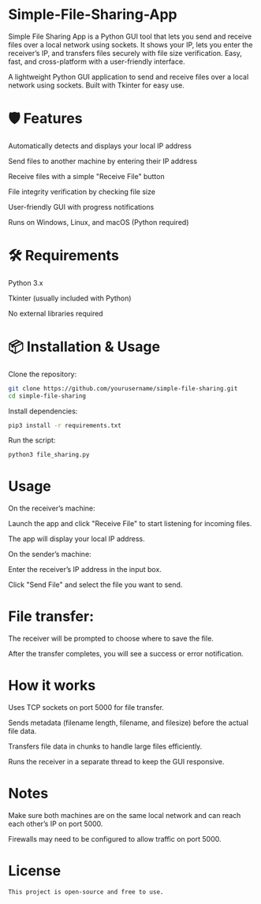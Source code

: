 # Simple-File-Sharing-App
Simple File Sharing App is a Python GUI tool that lets you send and receive files over a local network using sockets. It shows your IP, lets you enter the receiver’s IP, and transfers files securely with file size verification. Easy, fast, and cross-platform with a user-friendly interface.

A lightweight Python GUI application to send and receive files over a local network using sockets. Built with Tkinter for easy use.

# 🛡️ Features

Automatically detects and displays your local IP address

Send files to another machine by entering their IP address

Receive files with a simple "Receive File" button

File integrity verification by checking file size

User-friendly GUI with progress notifications

Runs on Windows, Linux, and macOS (Python required)

# 🛠 Requirements

Python 3.x

Tkinter (usually included with Python)

No external libraries required

# 📦 Installation & Usage

Clone the repository:

```bash
git clone https://github.com/yourusername/simple-file-sharing.git
cd simple-file-sharing
```

Install dependencies:

```bash
pip3 install -r requirements.txt
```

Run the script:

```bash
python3 file_sharing.py
```

# Usage

On the receiver’s machine:

Launch the app and click "Receive File" to start listening for incoming files.

The app will display your local IP address.

On the sender’s machine:

Enter the receiver’s IP address in the input box.

Click "Send File" and select the file you want to send.

# File transfer:

The receiver will be prompted to choose where to save the file.

After the transfer completes, you will see a success or error notification.

# How it works

Uses TCP sockets on port 5000 for file transfer.

Sends metadata (filename length, filename, and filesize) before the actual file data.

Transfers file data in chunks to handle large files efficiently.

Runs the receiver in a separate thread to keep the GUI responsive.

# Notes

Make sure both machines are on the same local network and can reach each other’s IP on port 5000.

Firewalls may need to be configured to allow traffic on port 5000.

# License
```
This project is open-source and free to use.
